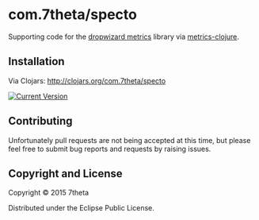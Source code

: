 # com.7theta/specto

Supporting code for the
[dropwizard metrics](http://metrics.dropwizard.io/3.1.0/) library via
[metrics-clojure](https://github.com/sjl/metrics-clojure).

## Installation

Via Clojars: http://clojars.org/com.7theta/specto

[![Current Version](https://clojars.org/com.7theta/specto/latest-version.svg)](https://clojars.org/com.7theta/specto)

## Contributing

Unfortunately pull requests are not being accepted at this time, but
please feel free to submit bug reports and requests by raising issues.

## Copyright and License

Copyright © 2015 7theta

Distributed under the Eclipse Public License.
